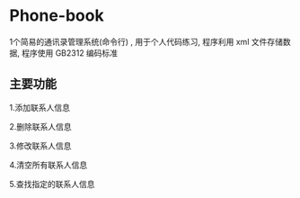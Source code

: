 # Phone-book
1个简易的通讯录管理系统(命令行) , 用于个人代码练习, 程序利用 xml 文件存储数据, 程序使用 GB2312 编码标准

## 主要功能

1.添加联系人信息

2.删除联系人信息

3.修改联系人信息

4.清空所有联系人信息

5.查找指定的联系人信息
